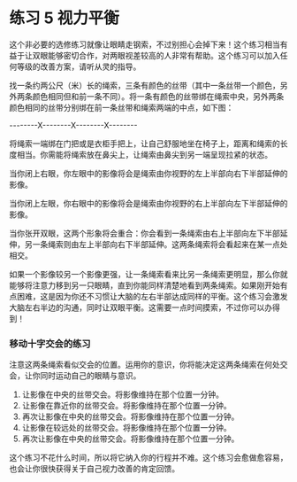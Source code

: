 # 练习 5 视力平衡

这个非必要的选修练习就像让眼睛走钢索，不过别担心会掉下来！这个练习相当有益于让双眼能够密切合作，对两眼视差较高的人非常有帮助。这个练习可以加入任何等级的改善方案，请听从灵的指导。

找一条约两公尺（米）长的绳索，三条有颜色的丝带（其中一条丝带一个颜色，另外两条颜色相同但和前一条不同）。将一条有颜色的丝带绑在绳索中央，另外两条颜色相同的丝带分别绑在前一条丝带和绳索两端的中点，如下图：

--------X--------X--------X--------

将绳索一端绑在门把或是衣柜手把上，让自己舒服地坐在椅子上，距离和绳索的长度相当。你需能将绳索放在鼻尖上，让绳索由鼻尖到另一端呈现拉紧的状态。

当你闭上右眼，你左眼中的影像将会是绳索由你视野的左上半部向右下半部延伸的影像。

当你闭上左眼，你右眼中的影像将会是绳索由你视野的右上半部向左下半部延伸的影像。

当你张开双眼，这两个形象将会重合：你会看到一条绳索由右上半部向左下半部延伸，另一条绳索则由左上半部向右下半部延伸。这两条绳索将会看起来在某一点处相交。

如果一个影像较另一个影像更强，让一条绳索看来比另一条绳索更明显，那么你就能够将注意力移到另一只眼睛，直到你能同样清楚地看到两条绳索。如果刚开始有点困难，这是因为你还不习惯让大脑的左右半部达成同样的平衡。这个练习会激发大脑左右半边的沟通，同时让双眼平衡。这需要一点时间摸索，不过你可以办得到！

### 移动十字交会的练习

注意这两条绳索看似交会的位置。运用你的意识，你将能决定这两条绳索在何处交会，让你同时运动自己的眼睛与意识。

1. 让影像在中央的丝带交会。将影像维持在那个位置一分钟。
2. 让影像在靠近你的丝带交会。将影像维持在那个位置一分钟。
3. 再次让影像在中央的丝带交会。将影像维持在那个位置一分钟。
4. 让影像在较远处的丝带交会。将影像维持在那个位置一分钟。
5. 再次让影像在中央的丝带交会。将影像维持在那个位置一分钟。

这个练习不花什么时间，所以将它纳入你的行程并不难。这个练习会愈做愈容易，也会让你很快获得关于自己视力改善的肯定回馈。
